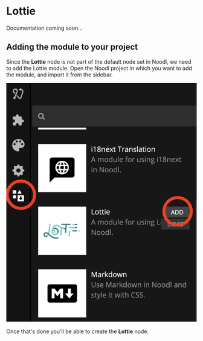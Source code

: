 # Lottie

Documentation coming soon...

## Adding the module to your project

Since the **Lottie** node is not part of the default node set in Noodl, we need to add the Lottie module. Open the Noodl project in which you want to add the module, and import it from the sidebar.

<div class="ndl-images">
    <img src="/modules/lottie/lottie-add-module.png" class="ndl-image med"></img>
</div>

Once that's done you'll be able to create the **Lottie** node.
